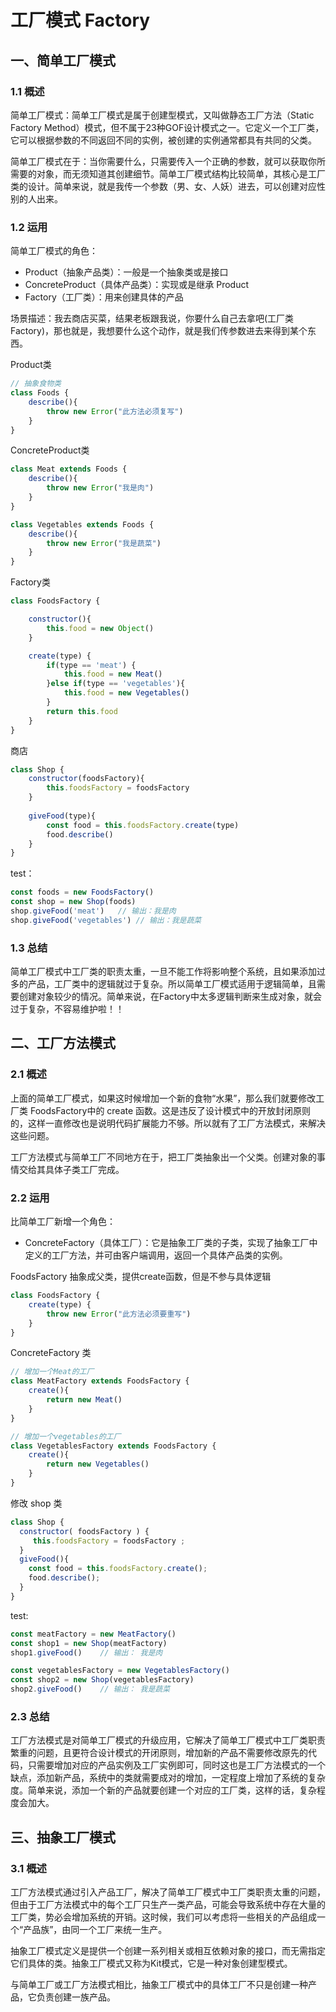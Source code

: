 # 工厂模式 Factory

## 一、简单工厂模式

### 1.1 概述

简单工厂模式：简单工厂模式是属于创建型模式，又叫做静态工厂方法（Static Factory Method）模式，但不属于23种GOF设计模式之一。它定义一个工厂类，它可以根据参数的不同返回不同的实例，被创建的实例通常都具有共同的父类。

简单工厂模式在于：当你需要什么，只需要传入一个正确的参数，就可以获取你所需要的对象，而无须知道其创建细节。简单工厂模式结构比较简单，其核心是工厂类的设计。简单来说，就是我传一个参数（男、女、人妖）进去，可以创建对应性别的人出来。

### 1.2 运用

简单工厂模式的角色：

- Product（抽象产品类）：一般是一个抽象类或是接口
- ConcreteProduct（具体产品类）：实现或是继承 Product
- Factory（工厂类）：用来创建具体的产品

场景描述：我去商店买菜，结果老板跟我说，你要什么自己去拿吧(工厂类Factory)，那也就是，我想要什么这个动作，就是我们传参数进去来得到某个东西。

Product类

```js
// 抽象食物类
class Foods {
	describe(){
		throw new Error("此方法必须复写")
	}
}
```

ConcreteProduct类

```js
class Meat extends Foods {
	describe(){
		throw new Error("我是肉")
	}
}

class Vegetables extends Foods {
	describe(){
		throw new Error("我是蔬菜")
	}
}
```

Factory类

```js
class FoodsFactory {

	constructor(){
		this.food = new Object()
	}

	create(type) {
		if(type == 'meat') {
			this.food = new Meat()
		}else if(type == 'vegetables'){
			this.food = new Vegetables()
		}
		return this.food
	}
}
```

商店

```js
class Shop {
	constructor(foodsFactory){
		this.foodsFactory = foodsFactory
	}
	
	giveFood(type){
		const food = this.foodsFactory.create(type)
		food.describe()
	}
}
```

test：

```js
const foods = new FoodsFactory()
const shop = new Shop(foods)
shop.giveFood('meat')	// 输出：我是肉
shop.giveFood('vegetables')	// 输出：我是蔬菜
```

### 1.3 总结

简单工厂模式中工厂类的职责太重，一旦不能工作将影响整个系统，且如果添加过多的产品，工厂类中的逻辑就过于复杂。所以简单工厂模式适用于逻辑简单，且需要创建对象较少的情况。简单来说，在Factory中太多逻辑判断来生成对象，就会过于复杂，不容易维护啦！！

## 二、工厂方法模式

### 2.1 概述

上面的简单工厂模式，如果这时候增加一个新的食物“水果”，那么我们就要修改工厂类 FoodsFactory中的 create 函数。这是违反了设计模式中的开放封闭原则的，这样一直修改也是说明代码扩展能力不够。所以就有了工厂方法模式，来解决这些问题。

工厂方法模式与简单工厂不同地方在于，把工厂类抽象出一个父类。创建对象的事情交给其具体子类工厂完成。

### 2.2 运用

比简单工厂新增一个角色：

- ConcreteFactory（具体工厂）：它是抽象工厂类的子类，实现了抽象工厂中定义的工厂方法，并可由客户端调用，返回一个具体产品类的实例。

FoodsFactory 抽象成父类，提供create函数，但是不参与具体逻辑

```js
class FoodsFactory {
	create(type) {
		throw new Error("此方法必须要重写")
	}
}
```

ConcreteFactory 类

```js
// 增加一个Meat的工厂
class MeatFactory extends FoodsFactory {
	create(){
		return new Meat()
	}
}

// 增加一个vegetables的工厂
class VegetablesFactory extends FoodsFactory {
	create(){
		return new Vegetables()
	}
}
```

修改 shop 类

```js
class Shop {
  constructor( foodsFactory ) {
     this.foodsFactory = foodsFactory ;
  }
  giveFood(){
    const food = this.foodsFactory.create();
    food.describe();
  }
}
```

test:

```js
const meatFactory = new MeatFactory()
const shop1 = new Shop(meatFactory)
shop1.giveFood()	// 输出： 我是肉

const vegetablesFactory = new VegetablesFactory()
const shop2 = new Shop(vegetablesFactory)
shop2.giveFood()	// 输出： 我是蔬菜
```

### 2.3 总结

工厂方法模式是对简单工厂模式的升级应用，它解决了简单工厂模式中工厂类职责繁重的问题，且更符合设计模式的开闭原则，增加新的产品不需要修改原先的代码，只需要增加对应的产品实例及工厂实例即可，同时这也是工厂方法模式的一个缺点，添加新产品，系统中的类就需要成对的增加，一定程度上增加了系统的复杂度。简单来说，添加一个新的产品就要创建一个对应的工厂类，这样的话，复杂程度会加大。

## 三、抽象工厂模式

### 3.1 概述

工厂方法模式通过引入产品工厂，解决了简单工厂模式中工厂类职责太重的问题，但由于工厂方法模式中的每个工厂只生产一类产品，可能会导致系统中存在大量的工厂类，势必会增加系统的开销。这时候，我们可以考虑将一些相关的产品组成一个“产品族”，由同一个工厂来统一生产。

抽象工厂模式定义是提供一个创建一系列相关或相互依赖对象的接口，而无需指定它们具体的类。抽象工厂模式又称为Kit模式，它是一种对象创建型模式。

与简单工厂或工厂方法模式相比，抽象工厂模式中的具体工厂不只是创建一种产品，它负责创建一族产品。






